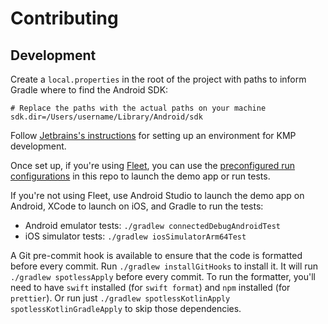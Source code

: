 # Contributing

## Development

Create a `local.properties` in the root of the project with paths to inform
Gradle where to find the Android SDK:

```properties
# Replace the paths with the actual paths on your machine
sdk.dir=/Users/username/Library/Android/sdk
```

Follow
[Jetbrains's instructions](https://www.jetbrains.com/help/kotlin-multiplatform-dev/multiplatform-setup.html#get-help)
for setting up an environment for KMP development.

Once set up, if you're using [Fleet](https://www.jetbrains.com/fleet/), you can
use the [preconfigured run configurations](./.fleet/run.json) in this repo to
launch the demo app or run tests.

If you're not using Fleet, use Android Studio to launch the demo app on Android,
XCode to launch on iOS, and Gradle to run the tests:

- Android emulator tests: `./gradlew connectedDebugAndroidTest`
- iOS simulator tests: `./gradlew iosSimulatorArm64Test`

A Git pre-commit hook is available to ensure that the code is formatted before
every commit. Run `./gradlew installGitHooks` to install it. It will run
`./gradlew spotlessApply` before every commit. To run the formatter, you'll need
to have `swift` installed (for `swift format`) and `npm` installed (for
`prettier`). Or run just
`./gradlew spotlessKotlinApply spotlessKotlinGradleApply` to skip those
dependencies.
